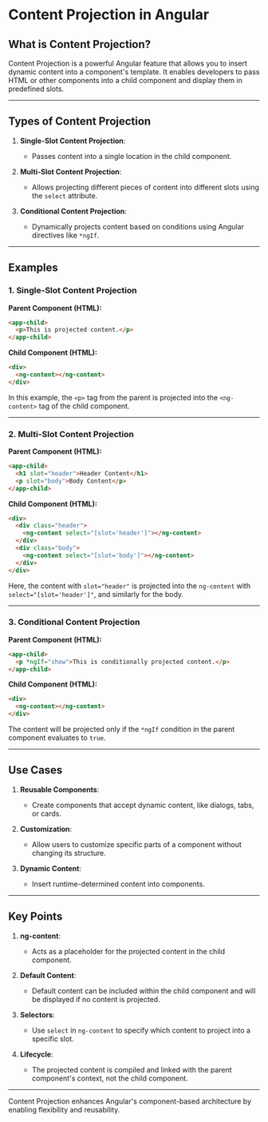 
# Content Projection in Angular

## What is Content Projection?

Content Projection is a powerful Angular feature that allows you to insert dynamic content into a component's template. It enables developers to pass HTML or other components into a child component and display them in predefined slots.

---

## Types of Content Projection

1. **Single-Slot Content Projection**:
   - Passes content into a single location in the child component.

2. **Multi-Slot Content Projection**:
   - Allows projecting different pieces of content into different slots using the `select` attribute.

3. **Conditional Content Projection**:
   - Dynamically projects content based on conditions using Angular directives like `*ngIf`.

---

## Examples

### 1. Single-Slot Content Projection

**Parent Component (HTML):**
```html
<app-child>
  <p>This is projected content.</p>
</app-child>
```

**Child Component (HTML):**
```html
<div>
  <ng-content></ng-content>
</div>
```

In this example, the `<p>` tag from the parent is projected into the `<ng-content>` tag of the child component.

---

### 2. Multi-Slot Content Projection

**Parent Component (HTML):**
```html
<app-child>
  <h1 slot="header">Header Content</h1>
  <p slot="body">Body Content</p>
</app-child>
```

**Child Component (HTML):**
```html
<div>
  <div class="header">
    <ng-content select="[slot='header']"></ng-content>
  </div>
  <div class="body">
    <ng-content select="[slot='body']"></ng-content>
  </div>
</div>
```

Here, the content with `slot="header"` is projected into the `ng-content` with `select="[slot='header']"`, and similarly for the body.

---

### 3. Conditional Content Projection

**Parent Component (HTML):**
```html
<app-child>
  <p *ngIf="show">This is conditionally projected content.</p>
</app-child>
```

**Child Component (HTML):**
```html
<div>
  <ng-content></ng-content>
</div>
```

The content will be projected only if the `*ngIf` condition in the parent component evaluates to `true`.

---

## Use Cases

1. **Reusable Components**:
   - Create components that accept dynamic content, like dialogs, tabs, or cards.

2. **Customization**:
   - Allow users to customize specific parts of a component without changing its structure.

3. **Dynamic Content**:
   - Insert runtime-determined content into components.

---

## Key Points

1. **ng-content**:
   - Acts as a placeholder for the projected content in the child component.

2. **Default Content**:
   - Default content can be included within the child component and will be displayed if no content is projected.

3. **Selectors**:
   - Use `select` in `ng-content` to specify which content to project into a specific slot.

4. **Lifecycle**:
   - The projected content is compiled and linked with the parent component's context, not the child component.

---

Content Projection enhances Angular's component-based architecture by enabling flexibility and reusability.
